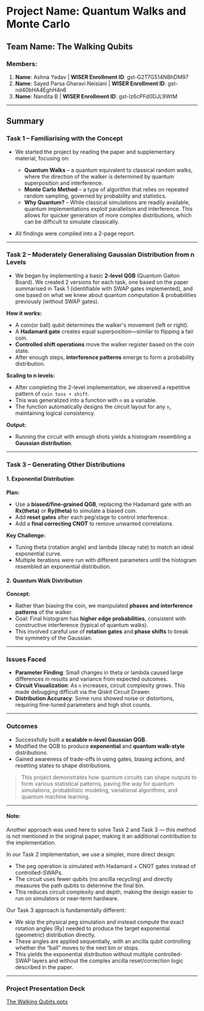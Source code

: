# Project Name: Quantum Walks and Monte Carlo

## Team Name: The Walking Qubits

### Members:
1. **Name**: Ashna Yadav    |   **WISER Enrollment ID**: gst-G2T7G514NBhDM97
2. **Name**: Sayed Parsa Gharavi Neisiani   |   **WISER Enrollment ID**: gst-nd40bHA4EghH4n6
3. **Name**: Nandita B   |   **WISER Enrollment ID**: gst-lz6cPFd0DJL9WtM

---

## Summary

### Task 1 – Familiarising with the Concept

- We started the project by reading the paper and supplementary material, focusing on:
  - **Quantum Walks** – a quantum equivalent to classical random walks, where the direction of the walker is determined by quantum superposition and interference.
  - **Monte Carlo Method** – a type of algorithm that relies on repeated random sampling, governed by probability and statistics.
  - **Why Quantum?** – While classical simulations are readily available, quantum implementations exploit parallelism and interference. This allows for quicker generation of more complex distributions, which can be difficult to simulate classically.

- All findings were compiled into a 2-page report.

---

### Task 2 – Moderately Generalising Gaussian Distribution from n Levels

- We began by implementing a basic **2-level QGB** (Quantum Galton Board). We created 2 versions for each task, one based on the paper summarised in Task 1 (identifiable with SWAP gates implemented), and one based on what we knew about quantum computation & probabilities previously (without SWAP gates).

**How it works:**
- A coin(or ball) qubit determines the walker's movement (left or right).
- A **Hadamard gate** creates equal superposition—similar to flipping a fair coin.
- **Controlled shift operations** move the walker register based on the coin state.
- After enough steps, **interference patterns** emerge to form a probability distribution.

**Scaling to n levels:**
- After completing the 2-level implementation, we observed a repetitive pattern of `coin toss + shift`.
- This was generalized into a function with `n` as a variable.
- The function automatically designs the circuit layout for any `n`, maintaining logical consistency.

**Output:**
- Running the circuit with enough shots yields a histogram resembling a **Gaussian distribution**.

---

### Task 3 – Generating Other Distributions

#### 1. Exponential Distribution

**Plan:**
- Use a **biased/fine-grained QGB**, replacing the Hadamard gate with an **Rx(theta)** or **Ry(theta)** to simulate a biased coin.
- Add **reset gates** after each peg/stage to control interference.
- Add a **final correcting CNOT** to remove unwanted correlations.

**Key Challenge:**
- Tuning theta (rotation angle) and lambda (decay rate) to match an ideal exponential curve.
- Multiple iterations were run with different parameters until the histogram resembled an exponential distribution.

#### 2. Quantum Walk Distribution

**Concept:**
- Rather than biasing the coin, we manipulated **phases and interference patterns** of the walker.
- Goal: Final histogram has **higher edge probabilities**, consistent with constructive interference (typical of quantum walks).
- This involved careful use of **rotation gates** and **phase shifts** to break the symmetry of the Gaussian.

---

### Issues Faced

- **Parameter Finding**: Small changes in theta or lambda caused large differences in results and variance from expected outcomes.
- **Circuit Visualization**: As `n` increases, circuit complexity grows. This made debugging difficult via the Qiskit Circuit Drawer.
- **Distribution Accuracy**: Some runs showed noise or distortions, requiring fine-tuned parameters and high shot counts.

---

### Outcomes

- Successfully built a **scalable n-level Gaussian QGB**.
- Modified the QGB to produce **exponential** and **quantum walk-style** distributions.
- Gained awareness of trade-offs in using gates, biasing actions, and resetting states to shape distributions.

> This project demonstrates how quantum circuits can shape outputs to form various statistical patterns, paving the way for quantum simulations, probabilistic modeling, variational algorithms, and quantum machine learning.

---

#### Note: 
Another approach was used here to solve Task 2 and Task 3 — this method is not mentioned in the original paper, making it an additional contribution to the implementation.

In our Task 2 implementation, we use a simpler, more direct design:

- The peg operation is simulated with Hadamard + CNOT gates instead of controlled-SWAPs.
- The circuit uses fewer qubits (no ancilla recycling) and directly measures the path qubits to determine the final bin.
- This reduces circuit complexity and depth, making the design easier to run on simulators or near-term hardware.

Our Task 3 approach is fundamentally different:

- We skip the physical peg simulation and instead compute the exact rotation angles (Ry) needed to produce the target exponential (geometric) distribution directly.
- These angles are applied sequentially, with an ancilla qubit controlling whether the “ball” moves to the next bin or stops.
- This yields the exponential distribution without multiple controlled-SWAP layers and without the complex ancilla reset/correction logic described in the paper.

---

###  Project Presentation Deck
[The Walking Qubits.pptx](https://github.com/user-attachments/files/21696915/The.Walking.Qubits.pptx)


